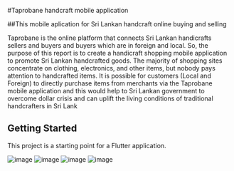 #Taprobane handcraft mobile application

##This mobile aplication for Sri Lankan handcraft online buying and selling 

Taprobane is the online platform that connects Sri Lankan handicrafts sellers and buyers and buyers which are in foreign and local. So, the purpose of this report is to create a handicraft shopping mobile application to promote Sri Lankan handcrafted goods. The majority of shopping sites concentrate on clothing, electronics, and other items, but nobody pays attention to handcrafted items. It is possible for customers (Local and Foreign) to directly purchase items from merchants via the Taprobane mobile application and this would help to Sri Lankan government to overcome dollar crisis and can uplift the living conditions of traditional handcrafters in Sri Lank

## Getting Started

This project is a starting point for a Flutter application.


![image](https://user-images.githubusercontent.com/86922122/201483308-86556b0a-241e-4251-bcaa-a7e68a5231b5.png)
![image](https://user-images.githubusercontent.com/86922122/201483366-7ffcc611-1922-401c-a0ed-0751d1ef1c86.png)
![image](https://user-images.githubusercontent.com/86922122/201483383-93476095-8bae-4b8b-9a23-0286fb48d83f.png)
![image](https://user-images.githubusercontent.com/86922122/201483400-08270fe5-9cb2-4153-99dd-70655ae329b0.png)
